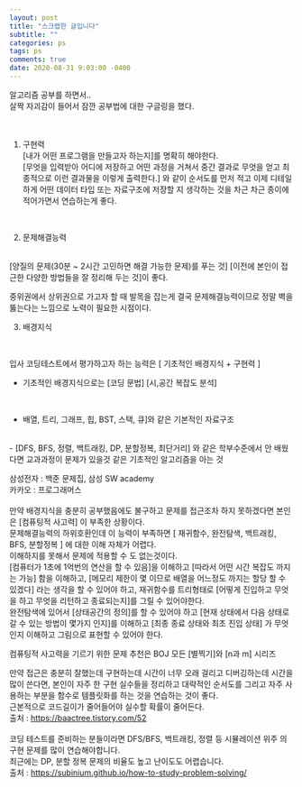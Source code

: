 ```yaml
---
layout: post
title: "스크랩한 글입니다"
subtitle: ""
categories: ps
tags: ps
comments: true
date: 2020-08-31 9:03:00 -0400
---
```


알고리즘 공부를 하면서..<br>
살짝 자괴감이 들어서 잠깐 공부법에 대한 구글링을 했다.<br>
<br>
<br>

 1. 구현력<br>
[내가 어떤 프로그램을 만들고자 하는지]를 명확히 해야한다. <br>
[무엇을 입력받아 어디에 저장하고 어떤 과정을 거쳐서 중간 결과로 무엇을 얻고 최종적으로 이런 결과물을 이렇게 출력한다.] 와 같이 순서도를 먼저 적고 이제 디테일하게 어떤 데이터 타입 또는 자료구조에 저장할 지 생각하는 것을 차근 차근 종이에 적어가면서 연습하는게 좋다.<br>
<br>

2. 문제해결능력
<br>
[양질의 문제(30분 ~ 2시간 고민하면 해결 가능한 문제)를 푸는 것] [이전에 본인이 접근한 다양한 방법들을 잘 정리해 두는 것]이 좋다.<br>


중위권에서 상위권으로 가고자 할 때 발목을 잡는게 결국 문제해결능력이므로 정말 벽을 뚫는다는 느낌으로 노력이 필요한 시점이다.
<br>

3. 배경지식
<br>

입사 코딩테스트에서 평가하고자 하는 능력은 [ 기초적인 배경지식 + 구현력 ] 
<br>

- 기초적인 배경지식으로는
[코딩 문법] [시,공간 복잡도 분석]
<br> 

- 배열, 트리, 그래프, 힙, BST, 스택, 큐]와 같은 기본적인 자료구조
<br>
- [DFS, BFS, 정렬, 백트래킹, DP, 분할정복, 최단거리] 와 같은 학부수준에서 안 배웠다면 교과과정이 문제가 있을것 같은 기초적인 알고리즘을 아는 것
<br>

삼성전자 : 백준 문제집, 삼성 SW academy
<br>
카카오 : 프로그래머스
<br>
<br>
만약 배경지식을 충분히 공부했음에도 불구하고 문제를 접근조차 하지 못하겠다면 본인은 [컴퓨팅적 사고력] 이 부족한 상황이다. 
<br>
문제해결능력의 하위호환인데 이 능력이 부족하면 [ 재귀함수, 완전탐색, 백트래킹, BFS, 분할정복 ] 에 대한 이해 자체가 어렵다.
<br> 이해하지를 못해서 문제에 적용할 수 도 없는것이다.
<br> [컴퓨터가 1초에 1억번의 연산을 할 수 있음]을 이해하고 [따라서 어떤 시간 복잡도 까지는 가능] 함을 이해하고, [메모리 제한이 몇 이므로 배열을 어느정도 까지는 할당 할 수 있겠다] 라는 생각을 할 수 있어야 하고, 재귀함수를 트리형태로 [어떻게 진입하고 무엇을 하고 무엇을 리턴하고 종료되는지]를 그릴 수 있어야한다. <br>완전탐색에 있어서 [상태공간의 정의]를 할 수 있어야 하고 [현재 상태에서 다음 상태로 갈 수 있는 방법이 몇가지 인지]를 이해하고 [최종 종료 상태와 최초 진입 상태] 가 무엇인지 이해하고 그림으로 표현할 수 있어야 한다.<br>

 컴퓨팅적 사고력을 기르기 위한 문제 추천은
BOJ 모든 [별찍기]와 [n과 m] 시리즈
<br>

만약 접근은 충분히 잘했는데 구현하는데 시간이 너무 오래 걸리고 디버깅하는데 시간을 많이 쓴다면, 본인이 자주 한 구현 실수들을 정리하고 대략적인 순서도를 그리고 자주 사용하는 부분을 함수로 템플릿화를 하는 것을 연습하는 것이 좋다. <br>근본적으로 코드길이가 줄어들어야 실수할 확률이 줄어든다.<br>
출처 : https://baactree.tistory.com/52
<br><br>
코딩 테스트를 준비하는 분들이라면 DFS/BFS, 백트래킹, 정렬 등 시뮬레이션 위주 의 구현 문제를 많이 연습해야합니다.<br>
 최근에는 DP, 분할 정복 문제의 비율도 높고 난이도도 어렵습니다.<br>
 출처 : https://subinium.github.io/how-to-study-problem-solving/










